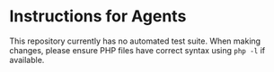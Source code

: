 # Instructions for Agents

This repository currently has no automated test suite.
When making changes, please ensure PHP files have correct syntax using `php -l` if available.